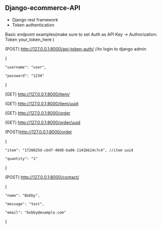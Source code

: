 ## Django-ecommerce-API
- Django rest framework
- Token authentication 

Basic endpoint examples(make sure to set Auth as API Key -> Authorization: Token your_token_here )

(POST) http://127.0.0.1:8000/api-token-auth/ //to login to django admin

{

    "username": "user",
    
    "password": "1234"
}

(GET) http://127.0.0.1:8000/item/

(GET) http://127.0.0.1:8000/item/uuid

(GET) http://127.0.0.1:8000/order

(GET) http://127.0.0.1:8000/order/uuid

(POST)http://127.0.0.1:8000/order 

{

    "item": "1726025d-cbd7-40d8-ba06-1141bb14c7c4", //item uuid
    
    "quantity": "1"
}

(POST) http://127.0.0.1:8000/contact/

{

    "name": "Bobby",
    
    "message": "test",
    
    "email": "bobby@example.com"
}
